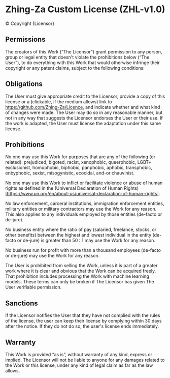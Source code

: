 # Zhing-Za Custom License (ZHL-v1.0)
© Copyright {Licensor}

## Permissions
The creators of this Work (“The Licensor”) grant permission to any person, group or legal entity that doesn't violate the prohibitions below (“The User”), to do everything with this Work that would otherwise infringe their copyright or any patent claims, subject to the following conditions:

## Obligations
The User must give appropriate credit to the Licensor, provide a copy of this license or a (clickable, if the medium allows) link to https://github.com/Zhing-Za/Licence, and indicate whether and what kind of changes were made. The User may do so in any reasonable manner, but not in any way that suggests the Licensor endorses the User or their use. If the work is adapted, the User must license the adaptation under this same license.

## Prohibitions
No one may use this Work for purposes that are any of the following (or related): prejudiced, bigoted, racist, xenophobic, queerphobic, LGBT+ exclusionist, homophobic, biphobic, panphobic, aphobic, transphobic, enbyphobic, sexist, misogynistic, ecocidal, and-or chauvinist.

No one may use this Work to inflict or facilitate violence or abuse of human rights as defined in the (Universal Declaration of Human Rights)[https://www.un.org/en/about-us/universal-declaration-of-human-rights].

No law enforcement, carceral institutions, immigration enforcement entities, military entities or military contractors may use the Work for any reason. This also applies to any individuals employed by those entities (de-facto or de-jure).

No business entity where the ratio of pay (salaried, freelance, stocks, or other benefits) between the highest and lowest individual in the entity (de-facto or de-jure) is greater than 50 : 1 may use the Work for any reason.

No business run for profit with more than a thousand employees (de-facto or de-jure) may use the Work for any reason.

The User is prohibited from selling the Work, unless it is part of a greater work where it is clear and obvious that the Work can be acquired freely. That prohibition includes processing the Work with machine learning models. These terms can only be broken if The Licensor has given The User verifiable permission.

## Sanctions
If the Licensor notifies the User that they have not complied with the rules of the license, the user can keep their license by complying within 30 days after the notice. If they do not do so, the user's license ends immediately.

## Warranty
This Work is provided “as is”, without warranty of any kind, express or implied. The Licensor will not be liable to anyone for any damages related to the Work or this license, under any kind of legal claim as far as the law allows.
